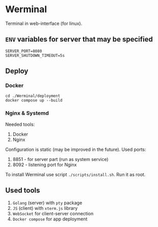 # Werminal

Terminal in web-interface (for linux).

## `ENV` variables for server that may be specified

```dotenv
SERVER_PORT=8080
SERVER_SHUTDOWN_TIMEOUT=5s
```

## Deploy

### Docker

```shell
cd ./Werminal/deployment
docker compose up --build
```

### Nginx & Systemd

Needed tools:

1. Docker
2. Nginx

Configuration is static (may be improved in the future). Used ports:

1. 8851 - for server part (run as system service)
2. 8092 - listening port for Nginx

To install Werminal use script `./scripts/install.sh`. Run it as root.

## Used tools

1. `Golang` (server) with `pty` package
2. `JS` (client) with `xterm.js` library
3. `WebSocket` for client-server connection
4. `Docker compose` for app deployment

